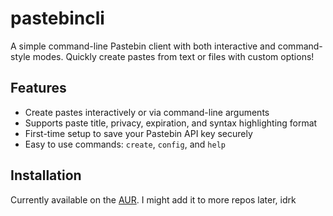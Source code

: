 # pastebincli

A simple command-line Pastebin client with both interactive and command-style modes. Quickly create pastes from text or files with custom options!

## Features

- Create pastes interactively or via command-line arguments
- Supports paste title, privacy, expiration, and syntax highlighting format
- First-time setup to save your Pastebin API key securely
- Easy to use commands: `create`, `config`, and `help`

## Installation

Currently available on the [AUR](https://aur.archlinux.org/packages/pastebincli). I might add it to more repos later, idrk

